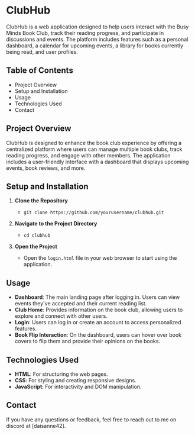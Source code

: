 # ClubHub

ClubHub is a web application designed to help users interact with the Busy Minds Book Club, track their reading progress, and participate in discussions and events. The platform includes features such as a personal dashboard, a calendar for upcoming events, a library for books currently being read, and user profiles.


## Table of Contents

- Project Overview
- Setup and Installation
- Usage
- Technologies Used
- Contact


## Project Overview

ClubHub is designed to enhance the book club experience by offering a centralized platform where users can manage multiple book clubs, track reading progress, and engage with other members. The application includes a user-friendly interface with a dashboard that displays upcoming events, book reviews, and more.


## Setup and Installation

1. **Clone the Repository**
   - `git clone https://github.com/yourusername/clubhub.git`

2. **Navigate to the Project Directory**
   - `cd clubhub`

3. **Open the Project**
   - Open the `login.html` file in your web browser to start using the application.


## Usage

- **Dashboard**: The main landing page after logging in. Users can view events they've accepted and their current reading list.
- **Club Home**: Provides information on the book club, allowing users to explore and connect with other users.
- **Login**: Users can log in or create an account to access personalized features.
- **Book Flip Interaction**: On the dashboard, users can hover over book covers to flip them and provide their opinions on the books.


## Technologies Used

- **HTML**: For structuring the web pages.
- **CSS**: For styling and creating responsive designs.
- **JavaScript**: For interactivity and DOM manipulation.


## Contact

If you have any questions or feedback, feel free to reach out to me on discord at [daisanne42].
